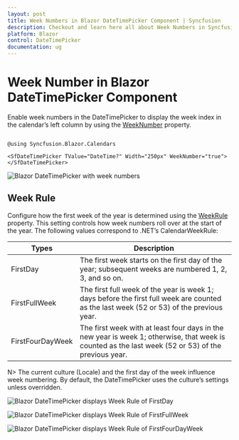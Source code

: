 ```yaml
---
layout: post
title: Week Numbers in Blazor DateTimePicker Component | Syncfusion
description: Checkout and learn here all about Week Numbers in Syncfusion Blazor DateTimePicker component and more.
platform: Blazor
control: DateTimePicker
documentation: ug
---
```


# Week Number in Blazor DateTimePicker Component

Enable week numbers in the DateTimePicker to display the week index in the calendar’s left column by using the [WeekNumber](https://help.syncfusion.com/cr/blazor/Syncfusion.Blazor.Calendars.CalendarBase-1.html#Syncfusion_Blazor_Calendars_CalendarBase_1_WeekNumber) property.

```cshtml

@using Syncfusion.Blazor.Calendars

<SfDateTimePicker TValue="DateTime?" Width="250px" WeekNumber="true"></SfDateTimePicker>

```

![Blazor DateTimePicker with week numbers](./images/blazor_datetimepicker_weeknumber.png)

## Week Rule

Configure how the first week of the year is determined using the [WeekRule](https://help.syncfusion.com/cr/blazor/Syncfusion.Blazor.Calendars.CalendarBase-1.html#Syncfusion_Blazor_Calendars_CalendarBase_1_WeekRule) property. This setting controls how week numbers roll over at the start of the year. The following values correspond to .NET’s CalendarWeekRule:

Types  |Description  
-----|-----
FirstDay | The first week starts on the first day of the year; subsequent weeks are numbered 1, 2, 3, and so on.
FirstFullWeek | The first full week of the year is week 1; days before the first full week are counted as the last week (52 or 53) of the previous year.
FirstFourDayWeek | The first week with at least four days in the new year is week 1; otherwise, that week is counted as the last week (52 or 53) of the previous year.

N> The current culture (Locale) and the first day of the week influence week numbering. By default, the DateTimePicker uses the culture’s settings unless overridden.

![Blazor DateTimePicker displays Week Rule of FirstDay](./images/blazor-datetimepicker-first-day.png)

![Blazor DateTimePicker displays Week Rule of FirstFullWeek](./images/blazor-datetimepicker-first-full-week.png)

![Blazor DateTimePicker displays Week Rule of FirstFourDayWeek](./images/blazor-datetimepicker-first-four-Day-Week.png)